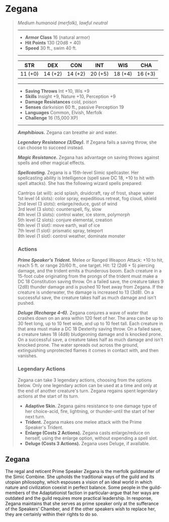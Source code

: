 # Zegana
>*Medium humanoid (merfolk), lawful neutral*
>___
>- **Armor Class** 16 (natural armor)
>- **Hit Points** 130 (20d8 + 40)
>- **Speed** 30 ft., swim 40 ft.
>___
>|STR|DEX|CON|INT|WIS|CHA|
>|:---:|:---:|:---:|:---:|:---:|:---:|
>|11 (+0)|14 (+2)|14 (+2)|20 (+5)|18 (+4)|16 (+3)|
>___
>- **Saving Throws** Int +10, Wis +9
>- **Skills** Insight +9, Nature +10, Perception +9
>- **Damage Resistances** cold, poison
>- **Senses** darkvision 60 ft., passive Perception 19
>- **Languages** Common, Elvish, Merfolk
>- **Challenge** 16 (15,000 XP)
>___
>***Amphibious.*** Zegana can breathe air and water.  
>
>***Legendary Resistance (3/Day).*** If Zegana fails a saving throw, she can choose to succeed instead.  
>
>***Magic Resistance.*** Zegana has advantage on saving throws against spells and other magical effects.  
>
>***Spellcasting.*** Zegana is a 15th-level Simic spellcaster. Her spellcasting ability is Intelligence (spell save DC 18, +10 to hit with spell attacks). She has the following wizard spells prepared:  
>
>Cantrips (at will): acid splash, druidcraft, ray of frost, shape water  
>1st level (4 slots): color spray, expeditious retreat, fog cloud, shield  
>2nd level (3 slots): enlarge/reduce, gust of wind  
>3rd level (3 slots): counterspell, fly, slow  
>4th level (3 slots): control water, ice storm, polymorph  
>5th level (2 slots): conjure elemental, creation  
>6th level (1 slot): move earth, wall of ice  
>7th level (1 slot): prismatic spray, teleport  
>8th level (1 slot): control weather, dominate monster  
>
>### Actions
>***Prime Speaker's Trident.*** Melee  or Ranged Weapon Attack: +10 to hit, reach 5 ft. or range 20/60 ft., one target. Hit: 12 (2d6 + 5) piercing damage, and the trident emits a thunderous boom. Each creature in a 15-foot cube originating from the prongs of the trident must make a DC 18 Constitution saving throw. On a failed save, the creature takes 9 (2d8) thunder damage and is pushed 10 feet away from Zegana. If the creature is underwater, the damage is increased to 13 (3d8). On a successful save, the creature takes half as much damage and isn't pushed.  
>
>***Deluge (Recharge 4–6).*** Zegana conjures a wave of water that crashes down on an area within 120 feet of her. The area can be up to 30 feet long, up to 10 feet wide, and up to 10 feet tall. Each creature in that area must make a DC 18 Dexterity saving throw. On a failed save, a creature takes 18 (4d8) bludgeoning damage and is knocked prone. On a successful save, a creature takes half as much damage and isn't knocked prone. The water spreads out across the ground, extinguishing unprotected flames it comes in contact with, and then vanishes.  
>
>### Legendary Actions
>Zegana can take 3 legendary actions, choosing from the options below. Only one legendary action can be used at a time and only at the end of another creature's turn. Zegana regains spent legendary actions at the start of its turn.
>
>- **Adaptive Skin.** Zegana gains resistance to one damage type of her choice-acid, fire, lightning, or thunder-until the start of her next turn.
>- **Trident.** Zegana makes one melee attack with the Prime Speaker's Trident.
>- **Enlarge (Costs 2 Actions).** Zegana casts enlarge/reduce on herself, using the enlarge option, without expending a spell slot.
>- **Deluge (Costs 3 Actions).** Zegana uses Deluge, if available.
## Zegana
The regal and reticent Prime Speaker Zegana is the merfolk guildmaster of the Simic Combine. She upholds the traditional ways of the guild and its utopian philosophy, which espouses a vision of an ideal world in which nature and civilization coexist in perfect balance. Some people in the guild-members of the Adaptationist faction in particular-argue that her ways are outdated and the guild requires more practical leadership. In response, Zegana maintains that she serves as prime speaker only at the sufferance of the Speakers' Chamber, and if the other speakers wish to replace her, they are certainly within their rights to do so.